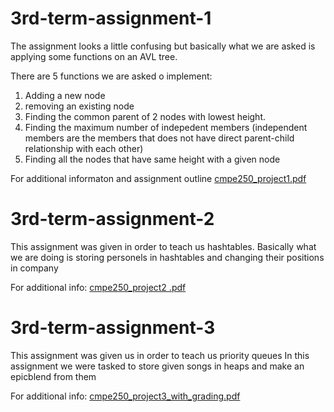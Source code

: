 # 3rd-term-assignment-1
The assignment looks a little confusing but  basically what we are asked is applying some functions on an AVL tree.

There are 5 functions we are asked o implement:
1) Adding a new node
2) removing an existing node
3) Finding the common parent of 2 nodes with lowest height.
4) Finding the maximum number of indepedent members (independent members are the members that does not have direct parent-child relationship with each other)
5) Finding all the nodes that have same height with a given node

For additional informaton and assignment outline
[cmpe250_project1.pdf](https://github.com/yusufakdogan0/3rd-term-assignments/files/13931673/cmpe250_project1.pdf)

# 3rd-term-assignment-2
This assignment was given in order to teach us hashtables.
Basically what we are doing is storing personels in hashtables and changing their positions in company

For additional info:
[cmpe250_project2 .pdf](https://github.com/yusufakdogan0/3rd-term-assignments/files/13943078/cmpe250_project2.pdf)

# 3rd-term-assignment-3
This assignment was given us in order to teach us priority queues
In this assignment we were tasked to store given songs in heaps and make an epicblend from them

For additional info:
[cmpe250_project3_with_grading.pdf](https://github.com/yusufakdogan0/3rd-term-assignments/files/13943091/cmpe250_project3_with_grading.pdf)

